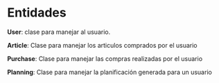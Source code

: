 # Entidades

**User**: clase para manejar al usuario.

**Article**: Clase para manejar los articulos comprados por el usuario

**Purchase**: Clase para manejar las compras realizadas por el usuario

**Planning**: Clase para manejar la planificación generada para un usuario